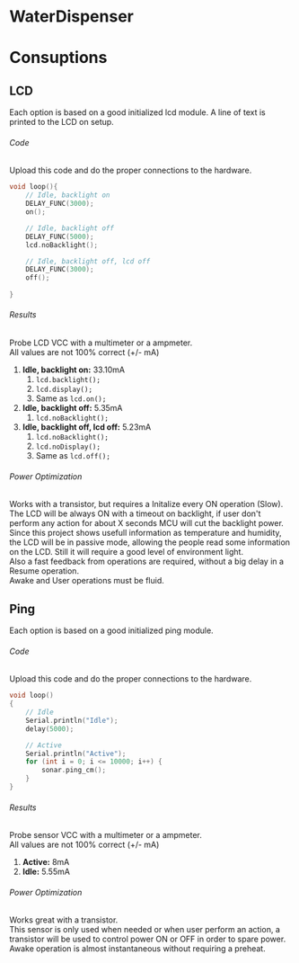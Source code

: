 # WaterDispenser


# Consuptions
## LCD

Each option is based on a good initialized lcd module. A line of text is printed to the LCD on setup.

###### Code

Upload this code and do the proper connections to the hardware.

```cpp 
void loop(){
	// Idle, backlight on
	DELAY_FUNC(3000);
	on();

	// Idle, backlight off
	DELAY_FUNC(5000);
	lcd.noBacklight();

	// Idle, backlight off, lcd off
	DELAY_FUNC(3000);
	off();
	
}
```

###### Results

Probe LCD VCC with a multimeter or a ampmeter.<br>
All values are not 100% correct (+/- mA)

1. **Idle, backlight on:** 33.10mA
	1. `lcd.backlight();`
	1. `lcd.display();`
	1. Same as `lcd.on();`
1. **Idle, backlight off:** 5.35mA
	1. `lcd.noBacklight();`
1. **Idle, backlight off, lcd off:** 5.23mA
	1. `lcd.noBacklight();`
	1. `lcd.noDisplay();`
	1. Same as `lcd.off();`  


###### Power Optimization

Works with a transistor, but requires a Initalize every ON operation (Slow).<br>
The LCD will be always ON with a timeout on backlight, if user don't perform any action for about X seconds MCU will cut the backlight power.<br>
Since this project shows usefull information as temperature and humidity, the LCD will be in passive mode, allowing the people read some information on the LCD. Still it will require a good level of environment light.<br>
Also a fast feedback from operations are required, without a big delay in a Resume operation.<br>
Awake and User operations must be fluid.


## Ping

Each option is based on a good initialized ping module.

###### Code

Upload this code and do the proper connections to the hardware.

```cpp 
void loop()
{
	// Idle
	Serial.println("Idle");
	delay(5000);

	// Active
	Serial.println("Active");
	for (int i = 0; i <= 10000; i++) {
		sonar.ping_cm();
	}
}
```

###### Results

Probe sensor VCC with a multimeter or a ampmeter.<br>
All values are not 100% correct (+/- mA)

1. **Active:** 8mA
1. **Idle:** 5.55mA

###### Power Optimization

Works great with a transistor.<br>
This sensor is only used when needed or when user perform an action, a transistor will be used to control power ON or OFF in order to spare power.<br>
Awake operation is almost instantaneous without requiring a preheat.
